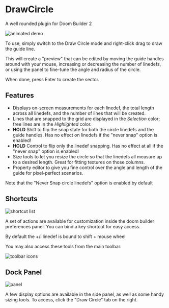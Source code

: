 DrawCircle
==========

A well rounded plugin for Doom Builder 2

![animated demo](https://raw.github.com/Xabis/DrawCircle/master/site/dc-demo.gif)

To use, simply switch to the Draw Circle mode and right-click drag to draw the guide line.

This will create a "preview" that can be edited by moving the guide handles around with your mouse, increasing or decreasing the number of linedefs, or using the panel to fine-tune the angle and radius of the circle.

When done, press Enter to create the sector.

Features
--------
* Displays on-screen measurements for each linedef, the total length across all linedefs, and the number of lines that will be created.
* Lines that are snapped to the grid are displayed in the _Selection_ color; free lines are in the _Highlighted_ color.
* __HOLD__ Shift to flip the snap state for both the circle linedefs and the guide handles. Has no effect on linedefs if the "never snap" option is enabled!
* __HOLD__ Control to flip only the linedef snapping. Has no effect at all if the "never snap" option is enabled!
* Size tools to let you resize the circle so that the linedefs all measure up to a desired length. Great for fitting textures on those columns.
* Property editor to give you fine control over the angle and length of the guide for pixel-perfect scenarios.

Note that the "Never Snap circle linedefs" option is enabled by default

Shortcuts
---------
![shortcut list](https://raw.github.com/Xabis/DrawCircle/master/site/dc-keys.png)

A set of actions are available for customization inside the doom builder preferences panel. You can bind a key shortcut for easy access.

By default the +/i linedef is bound to shift + mouse wheel

You may also access these tools from the main toolbar:

![toolbar icons](https://raw.github.com/Xabis/DrawCircle/master/site/dc-toolbar.png)

Dock Panel
----------
![panel](https://raw.github.com/Xabis/DrawCircle/master/site/dc-panel.png)

A few display options are available in the side panel, as well as some handy sizing tools. To access, click the "Draw Circle" tab on the right.
